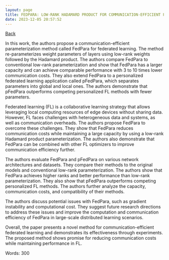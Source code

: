 ```yaml
---
layout: page
title: FEDPARA: LOW-RANK HADAMARD PRODUCT FOR COMMUNICATION-EFFICIENT FEDERATED LEARNING
date: 2023-12-05 20:57:52
---
```


[Back](./)


In this work, the authors propose a communication-efficient parameterization method called FedPara for federated learning. The method re-parameterizes weight parameters of layers using low-rank weights followed by the Hadamard product. The authors compare FedPara to conventional low-rank parameterization and show that FedPara has a larger capacity and can achieve comparable performance with 3 to 10 times lower communication costs. They also extend FedPara to a personalized federated learning application called pFedPara, which separates parameters into global and local ones. The authors demonstrate that pFedPara outperforms competing personalized FL methods with fewer parameters.

Federated learning (FL) is a collaborative learning strategy that allows leveraging local computing resources of edge devices without sharing data. However, FL faces challenges with heterogeneous data and systems, as well as communication overheads. The authors propose FedPara to overcome these challenges. They show that FedPara reduces communication costs while maintaining a large capacity by using a low-rank Hadamard product parameterization. The authors also demonstrate that FedPara can be combined with other FL optimizers to improve communication efficiency further.

The authors evaluate FedPara and pFedPara on various network architectures and datasets. They compare their methods to the original models and conventional low-rank parameterization. The authors show that FedPara achieves higher ranks and better performance than low-rank parameterization. They also show that pFedPara outperforms competing personalized FL methods. The authors further analyze the capacity, communication costs, and compatibility of their methods.

The authors discuss potential issues with FedPara, such as gradient instability and computational cost. They suggest future research directions to address these issues and improve the computation and communication efficiency of FedPara in large-scale distributed learning scenarios.

Overall, the paper presents a novel method for communication-efficient federated learning and demonstrates its effectiveness through experiments. The proposed method shows promise for reducing communication costs while maintaining performance in FL.

Words: 300
